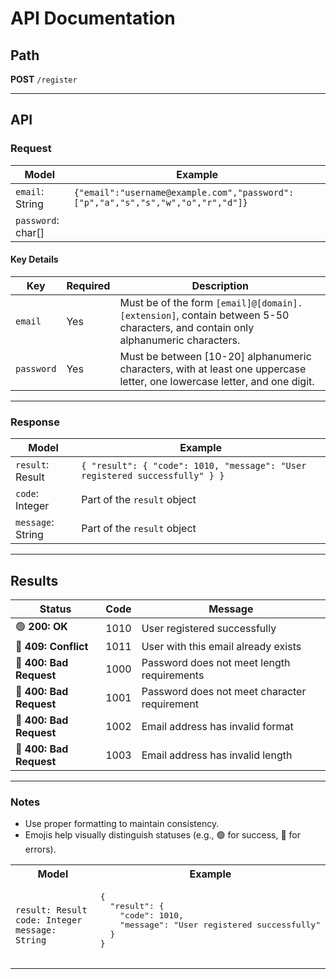 # API Documentation

## Path

**POST** `/register`

---

## API

### Request



| **Model**            | **Example**                                                                                       |
|-----------------------|---------------------------------------------------------------------------------------------------|
| `email`: String       | `{"email":"username@example.com","password":["p","a","s","s","w","o","r","d"]}`                   |
| `password`: char[]    |           

#### Key Details

| **Key**     | **Required** | **Description**                                                                                             |
|-------------|--------------|-------------------------------------------------------------------------------------------------------------|
| `email`     | Yes          | Must be of the form `[email]@[domain].[extension]`, contain between 5-50 characters, and contain only alphanumeric characters. |
| `password`  | Yes          | Must be between [10-20] alphanumeric characters, with at least one uppercase letter, one lowercase letter, and one digit. |

---

### Response

| **Model**             | **Example**                                                                 |
|-----------------------|-----------------------------------------------------------------------------|
| `result`: Result      | `{ "result": { "code": 1010, "message": "User registered successfully" } }`                     |
| `code`: Integer       | Part of the `result` object                                                                     |
| `message`: String     | Part of the `result` object                                                                         |

---

## Results

| **Status**           | **Code** | **Message**                                      |
|-----------------------|----------|-------------------------------------------------|
| 🟢 **200: OK**        | 1010     | User registered successfully                    |
| 🔴 **409: Conflict**  | 1011     | User with this email already exists             |
| 🔴 **400: Bad Request** | 1000     | Password does not meet length requirements      |
| 🔴 **400: Bad Request** | 1001     | Password does not meet character requirement    |
| 🔴 **400: Bad Request** | 1002     | Email address has invalid format               |
| 🔴 **400: Bad Request** | 1003     | Email address has invalid length               |

---

### Notes

- Use proper formatting to maintain consistency.
- Emojis help visually distinguish statuses (e.g., 🟢 for success, 🔴 for errors).

<table>
  <tr>
    <th>Model</th>
    <th>Example</th>
  </tr>
  <tr>
    <td>
      <code>result: Result</code><br>
      <code>code: Integer</code><br>
      <code>message: String</code>
    </td>
    <td>
      <pre>
{
  "result": {
    "code": 1010,
    "message": "User registered successfully"
  }
}
      </pre>
    </td>
  </tr>
</table>

